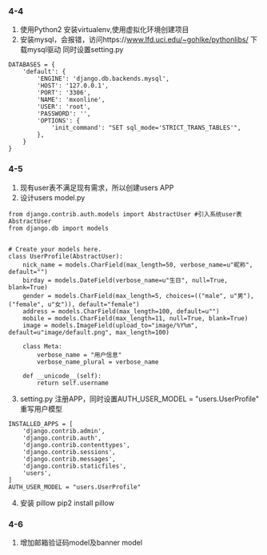 ### 4-4
1. 使用Python2 安装virtualenv,使用虚拟化环境创建项目
2. 安装mysql，会报错，访问https://www.lfd.uci.edu/~gohlke/pythonlibs/ 下载mysql驱动
同时设置setting.py
~~~
DATABASES = {
    'default': {
        'ENGINE': 'django.db.backends.mysql',
        'HOST': '127.0.0.1',
        'PORT': '3306',
        'NAME': 'mxonline',
        'USER': 'root',
        'PASSWORD': '',
        'OPTIONS': {
            'init_command': "SET sql_mode='STRICT_TRANS_TABLES'",
        },
    }
}
~~~
### 4-5
1. 现有user表不满足现有需求，所以创建users APP
2. 设计users model.py
~~~
from django.contrib.auth.models import AbstractUser #引入系统user表 AbstractUser
from django.db import models


# Create your models here.
class UserProfile(AbstractUser):
    nick_name = models.CharField(max_length=50, verbose_name=u"昵称", default="")
    birday = models.DateField(verbose_name=u"生日", null=True, blank=True)
    gender = models.CharField(max_length=5, choices=(("male", u"男"), ("female", u"女")), default="female")
    address = models.CharField(max_length=100, default=u"")
    mobile = models.CharField(max_length=11, null=True, blank=True)
    image = models.ImageField(upload_to="image/%Y%m", default=u"image/default.png", max_length=100)

    class Meta:
        verbose_name = "用户信息"
        verbose_name_plural = verbose_name

    def __unicode__(self):
        return self.username
~~~
3. setting.py 注册APP，同时设置AUTH_USER_MODEL = "users.UserProfile" 重写用户模型
~~~
INSTALLED_APPS = [
    'django.contrib.admin',
    'django.contrib.auth',
    'django.contrib.contenttypes',
    'django.contrib.sessions',
    'django.contrib.messages',
    'django.contrib.staticfiles',
    'users',
]
AUTH_USER_MODEL = "users.UserProfile"
~~~
4. 安装 pillow  pip2 install pillow

### 4-6
1. 增加邮箱验证码model及banner model
~~~

~~~
